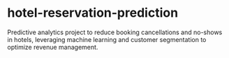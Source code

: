 # hotel-reservation-prediction
Predictive analytics project to reduce booking cancellations and no-shows in hotels, leveraging machine learning and customer segmentation to optimize revenue management.
